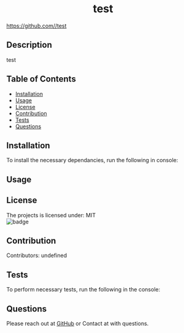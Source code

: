 

<h1 align="center">test</h1>

https://github.com//test

## Description
test
## Table of Contents 
* [Installation](#installation)
* [Usage](#usage)
* [License](#license)
* [Contribution](#contribution)
* [Tests](#tests)
* [Questions](#questions)

## Installation
To install the necessary dependancies, run the following in console: 

## Usage


## License
The projects is licensed under: MIT  
![badge](https://img.shields.io/badge/license-MIT-blue)
<br />


## Contribution
​Contributors: undefined

## Tests
To perform necessary tests, run the following in the console: 

## Questions
Please reach out at [GitHub](https://github.com/) 
or 
Contact  at  with questions.
